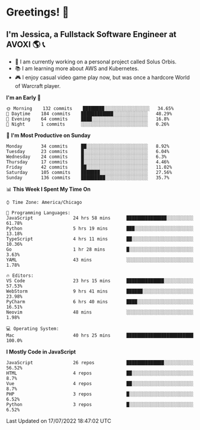 # Greetings! 🧠

## I'm Jessica, a Fullstack Software Engineer at AVOXI 🌎 📞

- 🌟 I am currently working on a personal project called Solus Orbis.
- 📚 I am learning more about AWS and Kubernetes.
- 🎮 I enjoy casual video game play now, but was once a hardcore World of Warcraft player.

<!--START_SECTION:waka-->
**I'm an Early 🐤** 

```text
🌞 Morning    132 commits    ████████░░░░░░░░░░░░░░░░░   34.65% 
🌆 Daytime    184 commits    ████████████░░░░░░░░░░░░░   48.29% 
🌃 Evening    64 commits     ████░░░░░░░░░░░░░░░░░░░░░   16.8% 
🌙 Night      1 commits      ░░░░░░░░░░░░░░░░░░░░░░░░░   0.26%

```
📅 **I'm Most Productive on Sunday** 

```text
Monday       34 commits     ██░░░░░░░░░░░░░░░░░░░░░░░   8.92% 
Tuesday      23 commits     █░░░░░░░░░░░░░░░░░░░░░░░░   6.04% 
Wednesday    24 commits     █░░░░░░░░░░░░░░░░░░░░░░░░   6.3% 
Thursday     17 commits     █░░░░░░░░░░░░░░░░░░░░░░░░   4.46% 
Friday       42 commits     ██░░░░░░░░░░░░░░░░░░░░░░░   11.02% 
Saturday     105 commits    ███████░░░░░░░░░░░░░░░░░░   27.56% 
Sunday       136 commits    █████████░░░░░░░░░░░░░░░░   35.7%

```


📊 **This Week I Spent My Time On** 

```text
⌚︎ Time Zone: America/Chicago

💬 Programming Languages: 
JavaScript               24 hrs 58 mins      ███████████████░░░░░░░░░░   61.78% 
Python                   5 hrs 19 mins       ███░░░░░░░░░░░░░░░░░░░░░░   13.18% 
TypeScript               4 hrs 11 mins       ██░░░░░░░░░░░░░░░░░░░░░░░   10.36% 
Go                       1 hr 28 mins        █░░░░░░░░░░░░░░░░░░░░░░░░   3.63% 
YAML                     43 mins             ░░░░░░░░░░░░░░░░░░░░░░░░░   1.78%

🔥 Editors: 
VS Code                  23 hrs 15 mins      ██████████████░░░░░░░░░░░   57.53% 
WebStorm                 9 hrs 41 mins       ██████░░░░░░░░░░░░░░░░░░░   23.98% 
PyCharm                  6 hrs 40 mins       ████░░░░░░░░░░░░░░░░░░░░░   16.51% 
Neovim                   48 mins             ░░░░░░░░░░░░░░░░░░░░░░░░░   1.98%

💻 Operating System: 
Mac                      40 hrs 25 mins      █████████████████████████   100.0%

```

**I Mostly Code in JavaScript** 

```text
JavaScript               26 repos            ██████████████░░░░░░░░░░░   56.52% 
HTML                     4 repos             ██░░░░░░░░░░░░░░░░░░░░░░░   8.7% 
Vue                      4 repos             ██░░░░░░░░░░░░░░░░░░░░░░░   8.7% 
PHP                      3 repos             █░░░░░░░░░░░░░░░░░░░░░░░░   6.52% 
Python                   3 repos             █░░░░░░░░░░░░░░░░░░░░░░░░   6.52%

```



 Last Updated on 17/07/2022 18:47:02 UTC
<!--END_SECTION:waka-->

<!--
**jessikuh/jessikuh** is a ✨ _special_ ✨ repository because its `README.md` (this file) appears on your GitHub profile.

Here are some ideas to get you started:

- 🔭 I’m currently working on ...
- 🌱 I’m currently learning ...
- 👯 I’m looking to collaborate on ...
- 🤔 I’m looking for help with ...
- 💬 Ask me about ...
- 📫 How to reach me: ...
- 😄 Pronouns: ...
- ⚡ Fun fact: ...
-->
